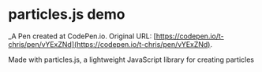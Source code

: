 # particles.js demo
 _A Pen created at CodePen.io. Original URL: [https://codepen.io/t-chris/pen/vYExZNd](https://codepen.io/t-chris/pen/vYExZNd).

 Made with particles.js, a lightweight JavaScript library for creating particles